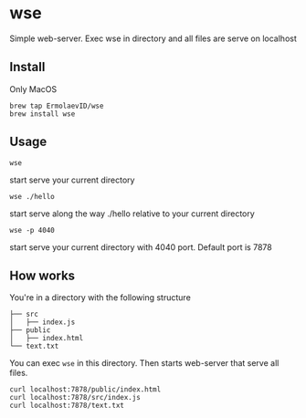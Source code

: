 # wse
Simple web-server. Exec wse in directory and all files are serve on localhost

## Install
Only MacOS
```
brew tap ErmolaevID/wse
brew install wse
```

## Usage
```
wse 
```
start serve your current directory

```
wse ./hello
```
start serve along the way ./hello relative to your current directory

```
wse -p 4040
```
start serve your current directory with 4040 port. Default port is 7878

## How works
You're in a directory with the following structure
```
├── src
│   ├── index.js
├── public
│   ├── index.html
└── text.txt
```
You can exec `wse` in this directory. Then starts web-server that serve all files. 
```
curl localhost:7878/public/index.html
curl localhost:7878/src/index.js
curl localhost:7878/text.txt
```
